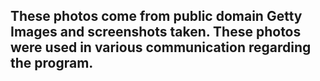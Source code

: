 ## These photos come from public domain Getty Images and screenshots taken. These photos were used in various communication regarding the program.
